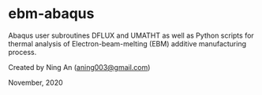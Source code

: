 # ebm-abaqus

Abaqus user subroutines DFLUX and UMATHT as well as Python scripts for thermal analysis of Electron-beam-melting (EBM) additive manufacturing process.

Created by Ning An (aning003@gmail.com)

November, 2020
